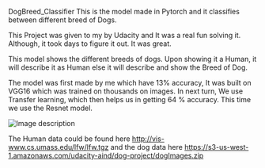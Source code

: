 DogBreed_Classifier
This is the model made in Pytorch and it classifies between different breed of Dogs.

This Project was given to my by Udacity and It was a real fun solving it. Although, it took days to figure it out. It was great. 

This model shows the different breeds of dogs. Upon showing it a Human, it will describe it as Human else it will describe and show the 
Breed of Dog.

The model was first made by me which have 13% accuracy, It was built on VGG16 which was trained on thousands on images.
In next turn, We use Transfer learning, which then helps us in getting 64 % accuracy. This time we use the Resnet model.

![Image description](https://github.com/Anubhav1107/deep-learning-v2-pytorch/blob/master/project-dog-classification/images/sample_dog_output.png)

The Human data could be found here http://vis-www.cs.umass.edu/lfw/lfw.tgz
and the dog data here https://s3-us-west-1.amazonaws.com/udacity-aind/dog-project/dogImages.zip






